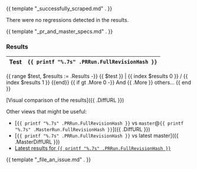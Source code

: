 {{ template "_successfully_scraped.md" . }}

There were no regressions detected in the results.

{{ template "_pr_and_master_specs.md" . }}

### Results

Test | `{{ printf "%.7s" .PRRun.FullRevisionHash }}`
--- | ---
{{ range $test, $results := .Results -}}
{{ $test }} | {{ index $results 0 }} / {{ index $results 1 }}
{{end}}
{{ if gt .More 0 -}}
And {{ .More }} others...
{{ end }}

[Visual comparison of the results]({{ .DiffURL }})

Other views that might be useful:
- [`{{ printf "%.7s" .PRRun.FullRevisionHash }}` vs `master`@`{{ printf "%.7s" .MasterRun.FullRevisionHash }}`]({{ .DiffURL }})
- [`{{ printf "%.7s" .PRRun.FullRevisionHash }}` vs latest master]({{ .MasterDiffURL }})
- [Latest results for `{{ printf "%.7s" .PRRun.FullRevisionHash }}`]({{.HostURL}}?sha={{.PRRun.Revision}})

{{ template "_file_an_issue.md" . }}
